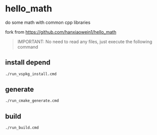 # hello_math
do some math with common cpp libraries

fork from https://github.com/hanxiaowein1/hello_math

> IMPORTANT: No need to read any files, just execute the following command

## install depend

```bash
./run_vspkg_install.cmd
```

## generate

```bash
./run_cmake_generate.cmd
```

## build

```bash
./run_build.cmd
```

